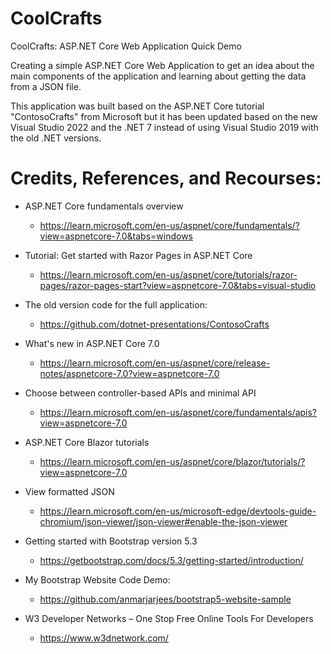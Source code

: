 # CoolCrafts
CoolCrafts: ASP.NET Core Web Application Quick Demo

Creating a simple ASP.NET Core Web Application to get an idea about the main components of the application and learning about getting the data from a JSON file.

This application was built based on the ASP.NET Core tutorial "ContosoCrafts" from Microsoft but it has been updated based on the new Visual Studio 2022 and the .NET 7 instead of using Visual Studio 2019 with the old .NET versions.

# Credits, References, and Recourses: 

- ASP.NET Core fundamentals overview
    - https://learn.microsoft.com/en-us/aspnet/core/fundamentals/?view=aspnetcore-7.0&tabs=windows    

- Tutorial: Get started with Razor Pages in ASP.NET Core 
    - https://learn.microsoft.com/en-us/aspnet/core/tutorials/razor-pages/razor-pages-start?view=aspnetcore-7.0&tabs=visual-studio   

- The old version code for the full application: 
    - https://github.com/dotnet-presentations/ContosoCrafts  

- What's new in ASP.NET Core 7.0 
    - https://learn.microsoft.com/en-us/aspnet/core/release-notes/aspnetcore-7.0?view=aspnetcore-7.0  

- Choose between controller-based APIs and minimal API 
    - https://learn.microsoft.com/en-us/aspnet/core/fundamentals/apis?view=aspnetcore-7.0  

- ASP.NET Core Blazor tutorials 
    - https://learn.microsoft.com/en-us/aspnet/core/blazor/tutorials/?view=aspnetcore-7.0  

- View formatted JSON 
    - https://learn.microsoft.com/en-us/microsoft-edge/devtools-guide-chromium/json-viewer/json-viewer#enable-the-json-viewer  

- Getting started with Bootstrap version 5.3 
    - https://getbootstrap.com/docs/5.3/getting-started/introduction/  

- My Bootstrap Website Code Demo: 
    - https://github.com/anmarjarjees/bootstrap5-website-sample  

- W3 Developer Networks – One Stop Free Online Tools For Developers 
    - https://www.w3dnetwork.com/  